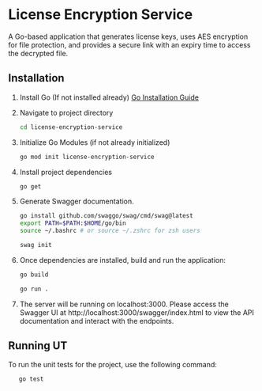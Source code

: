# License Encryption Service

A Go-based application that generates license keys, uses AES encryption for file protection, and provides a secure link with an expiry time to access the decrypted file.


## Installation

1. Install Go (If not installed already) [Go Installation Guide](https://golang.org/doc/install)

2. Navigate to project directory
   ```bash
   cd license-encryption-service
   ```

4. Initialize Go Modules (if not already initialized)
    ```bash
    go mod init license-encryption-service
    ``` 

5. Install project dependencies
    ```bash
    go get
    ```
6. Generate Swagger documentation.
    ```bash
    go install github.com/swaggo/swag/cmd/swag@latest
    export PATH=$PATH:$HOME/go/bin
    source ~/.bashrc # or source ~/.zshrc for zsh users
    ```
    ```bash
    swag init
    ```
4. Once dependencies are installed, build and run the application:
    ```bash
    go build
    ```
    ```bash
    go run .
    ```
5. The server will be running on localhost:3000. Please access the Swagger UI at http://localhost:3000/swagger/index.html to view the API documentation and interact with the endpoints.

## Running UT

To run the unit tests for the project, use the following command:
 ```bash
    go test
```
